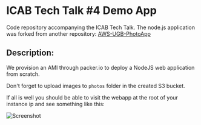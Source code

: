 ICAB Tech Talk #4 Demo App 
==========================

Code repository accompanying the ICAB Tech Talk.
The node.js application was forked from another repository: [AWS-UGB-PhotoApp](https://github.com/ndemoor/AWS-UGB-PhotoApp)

Description:
------------

We provision an AMI through packer.io to deploy a NodeJS web application from scratch.

Don't forget to upload images to `photos` folder in the created S3 bucket.


If all is well you should be able to visit the webapp at the root of your instance ip and see something like this:

![Screenshot](https://raw.github.com/ndemoor/AWS-UGB-PhotoApp/master/Screenshot.png)
